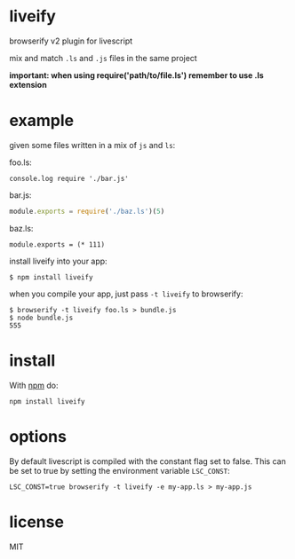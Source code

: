 # liveify

browserify v2 plugin for livescript

mix and match `.ls` and `.js` files in the same project

**important: when using require('path/to/file.ls') remember to use .ls extension**

# example

given some files written in a mix of `js` and `ls`:

foo.ls:

``` livescript
console.log require './bar.js'
```

bar.js:

``` js
module.exports = require('./baz.ls')(5)
```

baz.ls:

``` livescript
module.exports = (* 111)
```

install liveify into your app:

```
$ npm install liveify
```

when you compile your app, just pass `-t liveify` to browserify:

```
$ browserify -t liveify foo.ls > bundle.js
$ node bundle.js
555
```

# install

With [npm](https://npmjs.org) do:

```
npm install liveify
```

# options

By default livescript is compiled with the constant flag set to
false. This can be set to true by setting the environment
variable `LSC_CONST`:

```
LSC_CONST=true browserify -t liveify -e my-app.ls > my-app.js
```

# license

MIT


